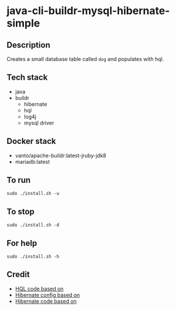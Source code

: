# java-cli-buildr-mysql-hibernate-simple

## Description
Creates a small database table
called `dog` and populates with
hql.

## Tech stack
- java
- buildr
  - hibernate
  - hql
  - log4j
  - mysql driver

## Docker stack
- vanto/apache-buildr:latest-jruby-jdk8
- mariadb:latest

## To run
`sudo ./install.sh -u`

## To stop
`sudo ./install.sh -d`

## For help
`sudo ./install.sh -h`

## Credit
- [HQL code based on](https://www.journaldev.com/2954/hibernate-query-language-hql-example-tutorial)
- [Hibernate config based on](https://www.theserverside.com/blog/Coffee-Talk-Java-News-Stories-and-Opinions/An-example-hibernatecfgxml-for-MySQL-8-and-Hibernate-5)
- [Hibernate code based on](https://github.com/lokeshgupta1981/hibernate/tree/master/hibernate-hello-world)
